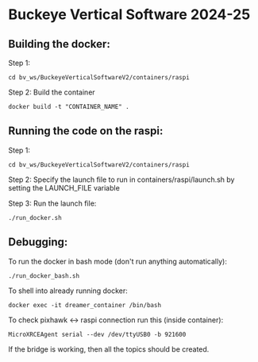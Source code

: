 # Buckeye Vertical Software 2024-25

## Building the docker:
Step 1:
```
cd bv_ws/BuckeyeVerticalSoftwareV2/containers/raspi
```

Step 2: Build the container
```
docker build -t "CONTAINER_NAME" .
```

## Running the code on the raspi:
Step 1:
```
cd bv_ws/BuckeyeVerticalSoftwareV2/containers/raspi
```

Step 2:
Specify the launch file to run in containers/raspi/launch.sh by setting the LAUNCH_FILE variable

Step 3:
Run the launch file:
```
./run_docker.sh
```

## Debugging:
To run the docker in bash mode (don't run anything automatically):
```
./run_docker_bash.sh
```

To shell into already running docker:
```
docker exec -it dreamer_container /bin/bash
```

To check pixhawk <-> raspi connection run this (inside container):
```
MicroXRCEAgent serial --dev /dev/ttyUSB0 -b 921600
```
If the bridge is working, then all the topics should be created.
